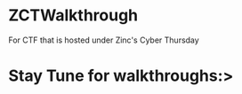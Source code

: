 # ZCTWalkthrough
For CTF that is hosted under Zinc's Cyber Thursday

# Stay Tune for walkthroughs:>
